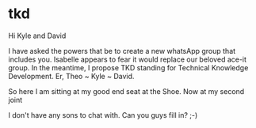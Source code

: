 # tkd

Hi Kyle and David

I have asked the powers that be to create a new whatsApp group that includes you. Isabelle appears to fear it would replace our beloved ace-it group. In the meantime, I propose TKD standing for Technical Knowledge Development. Er, Theo ~ Kyle ~ David.

So here I am sitting at my good end seat at the Shoe. Now at my second joint

I don't have any sons to chat with. Can you guys fill in? ;-)


